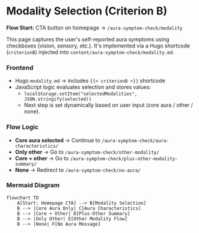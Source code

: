 # Modality Selection (Criterion B)

**Flow Start:** CTA button on homepage → `/aura-symptom-check/modality`

This page captures the user's self-reported aura symptoms using checkboxes (vision, sensory, etc.). It's implemented via a Hugo shortcode (`criterionB`) injected into `content/aura-symptom-check/modality.md`.

### Frontend
- Hugo `modality.md` → includes `{{< criterionB >}}` shortcode
- JavaScript logic evaluates selection and stores values:
  - `localStorage.setItem("selectedModalities", JSON.stringify(selected))`
  - Next step is set dynamically based on user input (core aura / other / none).

### Flow Logic
- **Core aura selected** → Continue to `/aura-symptom-check/aura-characteristics/`
- **Only other** → Go to `/aura-symptom-check/other-modality/`
- **Core + other** → Go to `/aura-symptom-check/plus-other-modality-summary/`
- **None** → Redirect to `/aura-symptom-check/no-aura/`

### Mermaid Diagram
```mermaid
flowchart TD
    A[Start: Homepage CTA] --> B[Modality Selection]
    B --> |Core Aura Only| C[Aura Characteristics]
    B --> |Core + Other| D[Plus-Other Summary]
    B --> |Only Other| E[Other Modality Flow]
    B --> |None| F[No Aura Message]
